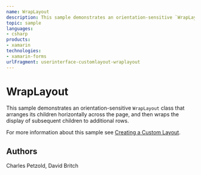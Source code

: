 ```yaml
---
name: WrapLayout
description: This sample demonstrates an orientation-sensitive `WrapLayout` class that arranges its children horizontally across the page, and then wraps the di...
topic: sample
languages:
- csharp
products:
- xamarin
technologies:
- xamarin-forms
urlFragment: userinterface-customlayout-wraplayout
---
```

WrapLayout
==========

This sample demonstrates an orientation-sensitive `WrapLayout` class that arranges its children horizontally across the page, and then wraps the display of subsequent children to additional rows.

For more information about this sample see [Creating a Custom Layout](https://developer.xamarin.com/guides/xamarin-forms/user-interface/layouts/custom/).

Authors
-------

Charles Petzold, David Britch
